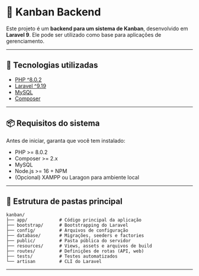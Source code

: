 # 📌 Kanban Backend

Este projeto é um **backend para um sistema de Kanban**, desenvolvido em **Laravel 9**. Ele pode ser utilizado como base para aplicações de gerenciamento.

---

## 🚀 Tecnologias utilizadas
- [PHP ^8.0.2](https://www.php.net/)
- [Laravel ^9.19](https://laravel.com/)
- [MySQL](https://www.mysql.com/)
- [Composer](https://getcomposer.org/)

---

## 📦 Requisitos do sistema
Antes de iniciar, garanta que você tem instalado:

- PHP >= 8.0.2
- Composer >= 2.x
- MySQL
- Node.js >= 16 + NPM
- (Opcional) XAMPP ou Laragon para ambiente local

---

## 📂 Estrutura de pastas principal
```
kanban/
├── app/            # Código principal da aplicação
├── bootstrap/      # Bootstrapping do Laravel
├── config/         # Arquivos de configuração
├── database/       # Migrações, seeders e factories
├── public/         # Pasta pública do servidor
├── resources/      # Views, assets e arquivos de build
├── routes/         # Definições de rotas (API, web)
├── tests/          # Testes automatizados
└── artisan         # CLI do Laravel
```

---